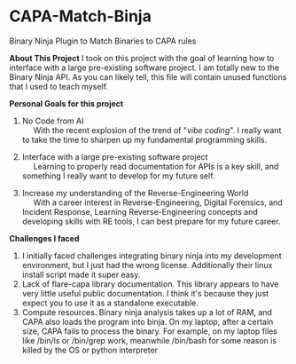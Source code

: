 # CAPA-Match-Binja
Binary Ninja Plugin to Match Binaries to CAPA rules

**About This Project**
I took on this project with the goal of learning how to interface with a large pre-existing software project. I am totally new to the Binary Ninja API. As you can likely tell, this file will contain unused functions that I used to teach myself.

**Personal Goals for this project**
1. No Code from AI  
&nbsp;&nbsp;&nbsp;&nbsp; With the recent explosion of the trend of "*vibe coding*". I really want to take the time to sharpen up my fundamental programming skills.

2. Interface with a large pre-existing software project  
&nbsp;&nbsp;&nbsp;&nbsp; Learning to properly read documentation for APIs is a key skill, and something I really want to develop for my future self.

3. Increase my understanding of the Reverse-Engineering World  
&nbsp;&nbsp;&nbsp;&nbsp; With a career interest in Reverse-Engineering, Digital Forensics, and Incident Response, Learning Reverse-Engineering concepts and developing skills with RE tools, I can best prepare for my future career.  

**Challenges I faced**  
1. I initially faced challenges integrating binary ninja into my development environment, but I just had the wrong license. Additionally their linux install script made it super easy.   
2. Lack of flare-capa library documentation. This library appears to have very little useful public documentation. I think it's because they just expect you to use it as a standalone executable. 
3. Compute resources. Binary ninja analysis takes up a lot of RAM, and CAPA also loads the program into binja. On my laptop, after a certain size, CAPA fails to process the binary. For example, on my laptop files like /bin/ls or /bin/grep work, meanwhile /bin/bash for some reason is killed by the OS or python interpreter
